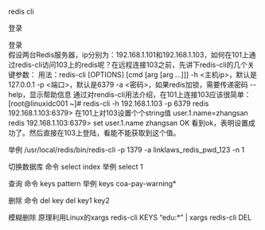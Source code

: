 


redis cli 

登录

登录  
假设两台Redis服务器，ip分别为：192.168.1.101和192.168.1.103，如何在101上通过redis-cli访问103上的redis呢？在远程连接103之前，先讲下redis-cli的几个关键参数：
用法：redis-cli [OPTIONS] [cmd [arg [arg ...]]]
-h <主机ip>，默认是127.0.0.1
-p <端口>，默认是6379
-a <密码>，如果redis加锁，需要传递密码
--help，显示帮助信息
通过对rendis-cli用法介绍，在101上连接103应该很简单：
[root@linuxidc001 ~]# redis-cli -h 192.168.1.103 -p 6379 
redis 192.168.1.103:6379> 
在101上对103设置个个string值 user.1.name=zhangsan
redis 192.168.1.103:6379> set user.1.name zhangsan 
OK 
看到ok，表明设置成功了。然后直接在103上登陆，看能不能获取到这个值。


举例
/usr/local/redis/bin/redis-cli -p 1379 -a linklaws_redis_pwd_123 -n 1 


切换数据库
命令		select   index
举例		select   1 

查询
命令		keys  pattern 
举例		keys coa-pay-warning*

删除
命令		del	key 
  del  key1 key2

模糊删除
原理利用Linux的xargs
redis-cli KEYS “edu:*” | xargs redis-cli DEL
